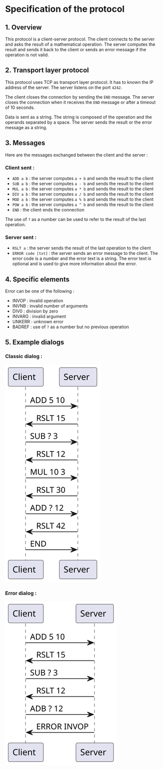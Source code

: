 # Specification of the protocol

## 1. Overview
This protocol is a client-server protocol. The client connects to the server and asks the result of a mathematical operation. The server computes the result and sends it back to the client or sends an error message if the operation is not valid.

## 2. Transport layer protocol
This protocol uses TCP as transport layer protocol. It has to known the IP address of the server. The server listens on the port `4242`. 

The client closes the connection by sending the `END` message. The server closes the connection when it receives the `END` message or after a timeout of 10 seconds.

Data is sent as a string. The string is composed of the operation and the operands separated by a space. The server sends the result or the error message as a string.

## 3. Messages
Here are the messages exchanged between the client and the server :

### Client sent :
- `ADD a b` : the server computes `a + b` and sends the result to the client
- `SUB a b` : the server computes `a - b` and sends the result to the client
- `MUL a b` : the server computes `a * b` and sends the result to the client
- `DIV a b` : the server computes `a / b` and sends the result to the client
- `MOD a b` : the server computes `a % b` and sends the result to the client
- `POW a b` : the server computes `a ^ b` and sends the result to the client
- `END` : the client ends the connection

The use of `?` as a number can be used to refer to the result of the last operation.

### Server sent :
- `RSLT a` : the server sends the result of the last operation to the client
- `ERROR code [txt]` : the server sends an error message to the client. The error code is a number and the error text is a string. The error text is optional and is used to give more information about the error.

## 4. Specific elements
Error can be one of the following :
- INVOP : invalid operation
- INVNB : invalid number of arguments
- DIV0 : division by zero
- INVARG : invalid argument
- UNKERR : unknown error
- BADREF : use of `?` as a number but no previous operation

## 5. Example dialogs
### Classic dialog :
![](./classic_dialog.svg)

### Error dialog :
![](./error_dialog.svg)